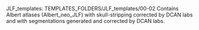 JLF_templates:
TEMPLATES_FOLDERS/JLF_templates/00-02
Contains Albert atlases (Albert_neo_JLF) with skull-stripping corrected by DCAN labs and with segmentations generated and corrected by DCAN labs.
